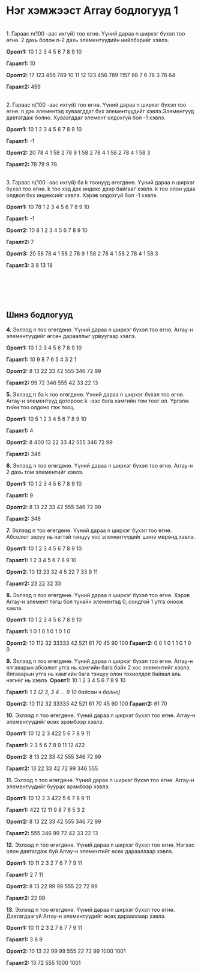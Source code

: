# Нэг хэмжээст Array бодлогууд 1

<br>1. Гараас n(100 -аас ихгүй) тоо өгнө. Үүний дараа n ширхэг бүхэл тоо өгнө. 2 дахь болон n-2 дахь элементүүдийн нийлбэрийг хэвлэ.

**Оролт1:** 
</pr>10 
</pr>1 2 3 4 5 6 7 8 9 10

**Гаралт1:**
10 </pr>

**Оролт2:** 
17 
</pr>123 456 789 10 11 12 123 456 789 1157 88 7 6 78 3 78 64

**Гаралт2:**
459


<br>2. Гараас n(100 -аас ихгүй) тоо өгнө. Үүний дараа n ширхэг бүхэл тоо өгнө. n дэх элементэд хуваагддаг бүх элементүүдийг хэвлэ.Элементүүд давтагдаж болно. Хуваагддаг элемент олдохгүй бол -1 хэвлэ.

**Оролт1:** 
10
1 2 3 4 5 6 7 8 9 10

**Гаралт1:**
-1

**Оролт2:** 
20
78 4 1 58 2 78 9 1 58 2 78 4 1 58 2 78 4 1 58 3

**Гаралт2:**
78 78 9 78

<br>3. Гараас n(100 -аас ихгүй) ба k тоонууд өгөгдөнө. Үүний дараа n ширхэг бүхэл тоо өгнө. k тоо хэд дэх индекс дээр байгааг хэвлэ. k тоо олон удаа олдвол бүх индексийг хэвлэ. Хэрэв олдохгүй бол -1 хэвлэ. 

**Оролт1:** 
10 78
1 2 3 4 5 6 7 8 9 10

**Гаралт1:**
-1

**Оролт2:** 
10 8
1 2 3 4 5 6 7 8 9 10

**Гаралт2:**
7

**Оролт3:** 
20 58
78 4 1 58 2 78 9 1 58 2 78 4 1 58 2 78 4 1 58 3

**Гаралт3:**
3 8 13 18








<br> <br><br> <br>
## Шинэ бодлогууд

**4.** Эхлээд n тоо өгөгдөнө. Үүний дараа n ширхэг бүхэл тоо өгнө. Array-н элементүүдийг өгсөн дарааллыг урвуугаар хэвлэ. 

**Оролт1:** 
10 </pr>
1 2 3 4 5 6 7 8 9 10

**Гаралт1:**
10 9 8 7 6 5 4 3 2 1

**Оролт2:** 
8 </pr>
13 22 33 42 555 346 72 99

**Гаралт2:**
99 72 346 555 42 33 22 13

**5.** Эхлээд n ба k тоо өгөгдөнө. Үүний дараа n ширхэг бүхэл тоо өгнө. Array-н элементүүд дотороос k -ээс бага хамгийн том тоог ол. Үргэлж тийм тоо олдоно гэж тооц.

**Оролт1:** 
10 5</pr>
1 2 3 4 5 6 7 8 9 10

**Гаралт1:**
4

**Оролт2:** 
8 400 </pr>
13 22 33 42 555 346 72 99

**Гаралт2:**
346

**6.** Эхлээд n тоо өгөгдөнө. Үүний дараа n ширхэг бүхэл тоо өгнө. Array-н 2 дахь том элементийг хэвлэ.

**Оролт1:** 
10 </pr>
1 2 3 4 5 6 7 8 9 10

**Гаралт1:**
9

**Оролт2:** 
8 </pr>
13 22 33 42 555 346 72 99

**Гаралт2:**
346

**7.** Эхлээд n тоо өгөгдөнө. Үүний дараа n ширхэг бүхэл тоо өгнө. Абсолют зөрүү нь нэгтэй тэнцүү хос элементүүдийг шинэ мөрөнд хэвлэ. 

**Оролт1:** 
10 </pr>
1 2 3 4 5 6 7 8 9 10

**Гаралт1:**
1 2</pr>
3 4</pr>
5 6 </pr>
7 8 </pr>
9 10</pr>

**Оролт2:** 
10 </pr>
13 23 32 4 5 22 7 33 9 11

**Гаралт2:**
23 22</pr>
32 33</pr>

**8.** Эхлээд n тоо өгөгдөнө. Үүний дараа n ширхэг бүхэл тоо өгнө. Хэрэв Array-н элемент тэгш бол тухайн элементэд 0, сондгой 1 утга оноож хэвлэ.  

**Оролт1:** 
10 </pr>
1 2 3 4 5 6 7 8 9 10

**Гаралт1:**
1 0 1 0 1 0 1 0 1 0

**Оролт2:** 
10 </pr>
112 32 33333 42 521 61 70 45 90 100
**Гаралт2:**
0 0 1 0 1 1 0 1 0 0


**9.** Эхлээд n тоо өгөгдөнө. Үүний дараа n ширхэг бүхэл тоо өгнө. Array-н ялгаварын абсолют утга нь хамгийн бага байх 2 хос элементийг хэвлэ. Ялгаварын утга нь хамгийн бага тэнцүү олон тохиолдол байвал аль нэгийг нь хэвлэ.
**Оролт1:** 
10 </pr>
1 2 3 4 5 6 7 8 9 10

**Гаралт1:**
1 2   *(2 3, 3 4 ... 9 10 байсан ч болно)*

**Оролт2:** 
10 </pr>
112 32 33333 42 521 61 70 45 90 100
**Гаралт2:**
61 70

**10.** Эхлээд n тоо өгөгдөнө. Үүний дараа n ширхэг бүхэл тоо өгнө. Array-н элементүүдийг өсөх эрэмбээр хэвлэ.

**Оролт1:** 
10 </pr>
12 2 3 422 5 6 7 8 9 11

**Гаралт1:**
2 3 5 6 7 8 9 11 12 422

**Оролт2:** 
8 </pr>
13 22 33 42 555 346 72 99

**Гаралт2:**
13 22 33 42 72 99 346 555

**11.** Эхлээд n тоо өгөгдөнө. Үүний дараа n ширхэг бүхэл тоо өгнө. Array-н элементүүдийг буурах эрэмбээр хэвлэ.

**Оролт1:** 
10 </pr>
12 2 3 422 5 6 7 8 9 11

**Гаралт1:**
422 12 11 9 8 7 6 5 3 2

**Оролт2:** 
8 </pr>
13 22 33 42 555 346 72 99

**Гаралт2:**
555 346 99 72 42 33 22 13

**12.** Эхлээд n тоо өгөгдөнө. Үүний дараа n ширхэг бүхэл тоо өгнө. Нэгээс олон давтагдаж буй Array-н элементийг өсөх дарааллаар хэвлэ.

**Оролт1:** 
10 </pr>
11 2 3 2 7 6 7 7 9 11

**Гаралт1:**
2 7 11

**Оролт2:** 
8 </pr>
13 22 99 99 555 22 72 99

**Гаралт2:**
22 99

**13.** Эхлээд n тоо өгөгдөнө. Үүний дараа n ширхэг бүхэл тоо өгнө. Давтагдаагүй Array-н элементүүдийг өсөх дарааллаар хэвлэ.

**Оролт1:** 
10 </pr>
11 2 3 2 7 6 7 7 9 11

**Гаралт1:**
3 6 9 

**Оролт2:** 
10 </pr>
13 22 99 99 555 22 72 99 1000 1001

**Гаралт2:**
13 72 555 1000 1001


<!-- 
11.Эхлээд n тоо өгөгдөнө. Үүний дарааа n ширхэг бүхэл тоо өгнө. Array-н элементүүдээс анхны тоонуудыг хасаж үлдсэнийг нь хэвлэ.

**Оролт1:** 
10 </pr>
1 2 3 4 5 6 7 8 9 10

**Гаралт1:**
1 4 6 8 9 10

**Оролт2:** 
8 </pr>
13 22 33 42 555 346 72 99

**Гаралт2:**
22 33 42 555 346 72 99 -->
<!-- Хүснэгтийн элементүүдийн нийлбэрийг олох функц бичих.
Хүснэгтийн элементүүдийн нийлбэрийг олох рекурсив функц бичих.
Хүснэгтийн элементүүдийн хамгийн том тоог олох рекурсив функц бичих.
 -->


